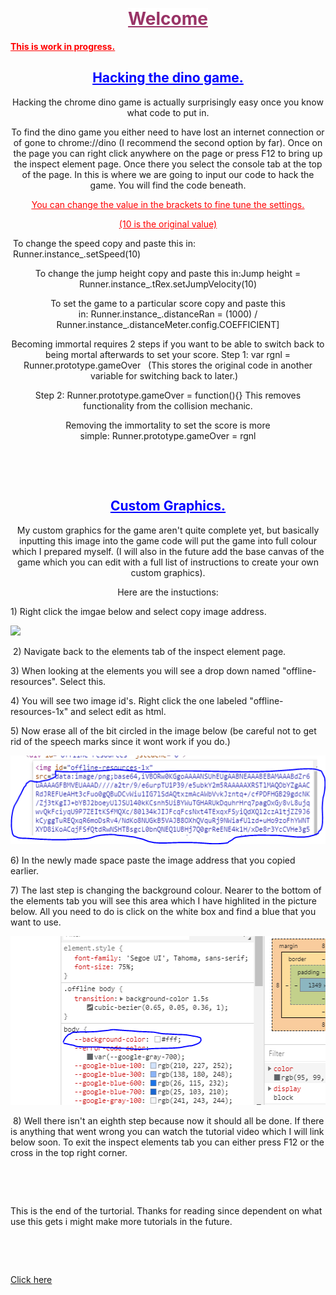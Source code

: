 <p>&nbsp;</p>
<!-- #######  DON'T GO LOOKING WHERE YOUR NOT MEANT TO. #########-->
<h1 style="color: #5e9ca0; text-align: center;"><span style="color: #993366; background-color: #ffffff;"><strong><span style="text-decoration: underline;">Welcome</span></strong></span></h1>
<p><span style="color: #000000;"><strong><span style="text-decoration: underline;"><span style="color: #ff0000; text-decoration: underline;">This is work in progress.</span></span></strong></span></p>
<h2 style="color: #2e6c80; text-align: center;"><span style="color: #0000ff;"><strong><span style="text-decoration: underline;">Hacking the dino game.</span></strong></span></h2>
<p style="text-align: center;">Hacking the chrome dino game is actually surprisingly easy once you know what code to put in.</p>
<p style="text-align: center;">To find the dino game you either need to have lost an internet connection or of gone to chrome://dino (I recommend the second option by far). Once on the page you can right click anywhere on the page or press F12 to bring up the inspect element page. Once there you select the console tab at the top of the page. In this is where we are going to input our code to hack the game. You will find the code beneath.</p>
<p style="text-align: center;"><span style="text-decoration: underline;"><span style="color: #ff0000; text-decoration: underline;">You can change the value in the brackets to fine tune the settings. </span></span></p>
<p style="text-align: center;"><span style="text-decoration: underline;"><span style="color: #ff0000; text-decoration: underline;">(10 is the original value)</span></span></p>
<p>&nbsp;To change the speed copy and paste this in:&nbsp; &nbsp;Runner.instance_.setSpeed(10)</p>
<p style="text-align: center;">To change the jump height copy and paste this in:Jump height = Runner.instance_.tRex.setJumpVelocity(10)</p>
<p style="text-align: center;">To set the game to a particular score copy and paste this in:&nbsp;Runner.instance_.distanceRan = (1000) / Runner.instance_.distanceMeter.config.COEFFICIENT]</p>
<p style="text-align: center;">Becoming immortal requires 2 steps if you want to be able to switch back to being mortal afterwards to set your score. Step 1:&nbsp;var rgnl = Runner.prototype.gameOver&nbsp; &nbsp;(This stores the original code in another variable for switching back to later.)&nbsp; &nbsp;</p>
<p style="text-align: center;">Step 2:&nbsp;Runner.prototype.gameOver = function(){} This removes functionality from the collision mechanic.</p>
<p style="text-align: center;">Removing the immortality to set the score is more simple:&nbsp;Runner.prototype.gameOver = rgnl</p>
<p style="text-align: center;">&nbsp;</p>
<p style="text-align: center;">&nbsp;</p>
<h2 style="text-align: center;"><span style="text-decoration: underline; color: #0000ff;"><strong>Custom Graphics.</strong></span></h2>
<p style="text-align: center;">My custom graphics for the game aren't quite complete yet, but basically inputting this image into the game code will put the game into full colour which I prepared myself. (I will also in the future add the base canvas of the game which you can edit with a full list of instructions to create your own custom graphics).</p>
<p style="text-align: center;">Here are the instuctions:</p>
<p style="text-align: left;">1) Right click the imgae below and select copy image address.</p>
<p style="text-align: left;"><img src="https://github.com/thingy937/dino-game-test-stuff/blob/master/DinoGameCustom.png?raw=true" /></p>
<p style="text-align: left;">&nbsp;2) Navigate back to the elements tab of the inspect element page.&nbsp;</p>
<p style="text-align: left;">3) When looking at the elements you will see a drop down named "offline-resources". Select this.</p>
<p style="text-align: left;">4) You will see two image id's. Right click the one labeled "offline-resources-1x" and select edit as html.</p>
<p style="text-align: left;">5) Now erase all of the bit circled in the image below (be careful not to get rid of the speech marks since it wont work if you do.)</p>
<p style="text-align: left;"><img src="https://raw.githubusercontent.com/thingy937/thingy937.github.io/master/dino%20game%20custonm%20graphics%20help%201.PNG" alt="" width="534" height="142" /></p>
<p style="text-align: left;">6) In the newly made space paste the image address that you copied earlier.</p>
<p style="text-align: left;">7) The last step is changing the background colour. Nearer to the bottom of the elements tab you will see this area which I have highlited in the picture below. All you need to do is click on the white box and find a blue that you want to use.</p>
<p style="text-align: left;"><img src="https://github.com/thingy937/thingy937.github.io/blob/master/dino%20game%20custonm%20graphics%20help%202.PNG?raw=true" alt="" width="527" height="270" /></p>
<p style="text-align: left;">&nbsp;8) Well there isn't an eighth step because now it should all be done. If there is anything that went wrong you can watch the tutorial video which I will link below soon. To exit the inspect elements tab you can either press F12 or the cross in the top right corner.</p>
<p style="text-align: left;">&nbsp;</p>
<p style="text-align: left;">&nbsp;</p>
<p style="text-align: left;">This is the end of the turtorial. Thanks for reading since dependent on what use this gets i might make more tutorials in the future.</p>
<p style="text-align: center;">&nbsp;</p>
<p style="text-align: center;"><strong>&nbsp;</strong></p>

<a href="thingy937.github.io">Click here</a>
